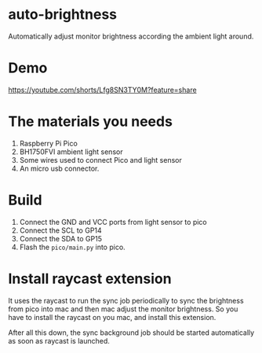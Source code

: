 # auto-brightness

Automatically adjust monitor brightness according the ambient light around.


# Demo

https://youtube.com/shorts/Lfg8SN3TY0M?feature=share

# The materials you needs

1. Raspberry Pi Pico
2. BH1750FVI ambient light sensor
3. Some wires used to connect Pico and light sensor
4. An micro usb connector.

# Build 

1. Connect the GND and VCC ports from light sensor to pico
2. Connect the SCL to GP14
3. Connect the SDA to GP15
4. Flash the `pico/main.py` into pico.

# Install raycast extension

It uses the raycast to run the sync job periodically to sync the brightness from pico into mac and then mac adjust the monitor brightness.
So you have to install the raycast on you mac, and install this extension.

After all this down, the sync background job should be started automatically as soon as raycast is launched.
